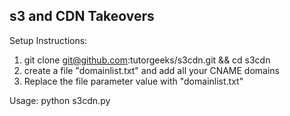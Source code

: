 ## s3 and CDN Takeovers

Setup Instructions:
1. git clone git@github.com:tutorgeeks/s3cdn.git && cd s3cdn
2. create a file "domainlist.txt" and add all your CNAME domains
3. Replace the file parameter value with "domainlist.txt"

Usage:
python s3cdn.py
